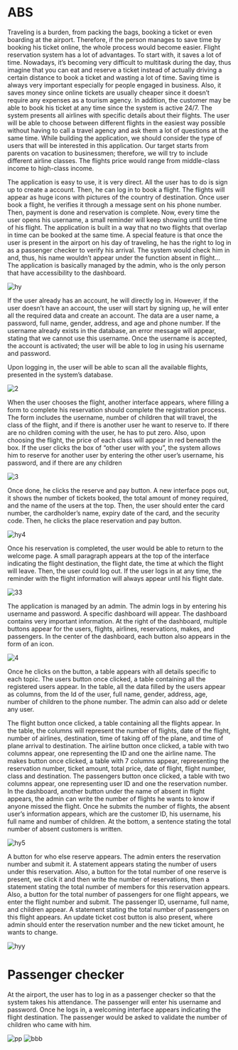 # ABS

Traveling is a burden, from packing the bags, booking a ticket or even boarding at the airport. Therefore, if the person manages to save time by booking his ticket online, the whole process would become easier. Flight reservation system has a lot of advantages. To start with, it saves a lot of time. Nowadays, it’s becoming very difficult to multitask during the day, thus imagine that you can eat and reserve a ticket instead of actually driving a certain distance to book a ticket and wasting a lot of time. Saving time is always very important especially for people engaged in business. Also, it saves money since online tickets are usually cheaper since it doesn’t require any expenses as a tourism agency. In addition, the customer may be able to book his ticket at any time since the system is active 24/7. The system presents all airlines with specific details about their flights. The user will be able to choose between different flights in the easiest way possible without having to call a travel agency and ask them a lot of questions at the same time.  While building the application, we should consider the type of users that will be interested in this application. Our target starts from parents on vacation to businessmen; therefore, we will try to include different airline classes. The flights price would range from middle-class income to high-class income.

The application is easy to use, it is very direct. All the user has to do is sign up to create a account. Then, he can log in to book a flight. The flights will appear as huge icons with pictures of the country of destination. Once user book a flight, he verifies it through a message sent on his phone number. Then, payment is done and reservation is complete. Now, every time the user opens his username, a small reminder will keep showing until the time of his flight. The application is built in a way that no two flights that overlap in time can be booked at the same time. A special feature is that once the user is present in the airport on his day of traveling, he has the right to log in as a passenger checker to verify his arrival. The system would check him in and, thus, his name wouldn’t appear under the function absent in flight... The application is basically managed by the admin, who is the only person that have accessibility to the dashboard.


![hy](https://user-images.githubusercontent.com/104697889/189723324-c1de12af-cb67-4a5d-8a60-89a939365b4e.PNG)

 If the user already has an account, he will directly log in. However, if the user doesn’t have an account, the user will start by signing up, he will enter all the required data and create an account.  The data are a user name, a password, full name, gender, address, and age and phone number. If the username already exists in the database, an error message will appear, stating that we cannot use this username. Once the username is accepted, the account is activated; the user will be able to log in using his username and password.
 
 Upon logging in, the user will be able to scan all the available flights, presented in the system’s database.  
 
![2](https://user-images.githubusercontent.com/104697889/189723251-2e98778b-6bb7-4595-ba0f-fbf5f5cd03e6.PNG)

When the user chooses the flight, another interface appears, where filling a form to complete his reservation should complete the registration process. The form includes the username, number of children that will travel, the class of the flight, and if there is another user he want to reserve to. If there are no children coming with the user, he has to put zero. Also, upon choosing the flight, the price of each class will appear in red beneath the box. If the user clicks the box of “other user with you”, the system allows him to reserve for another user by entering the other user’s username, his password, and if there are any children

![3](https://user-images.githubusercontent.com/104697889/189723276-3f683428-5253-4be5-9f14-253d93fa76ee.PNG)

Once done, he clicks the reserve and pay button. A new interface pops out, it shows the number of tickets booked, the total amount of money required, and the name of the users at the top. Then, the user should enter the card number, the cardholder’s name, expiry date of the card, and the security code. Then, he clicks the place reservation and pay button.  

![hy4](https://user-images.githubusercontent.com/104697889/189723349-80e4a2ce-2653-4384-bc6a-430d354e6b4d.png)

Once his reservation is completed, the user would be able to return to the welcome page. A small paragraph appears at the top of the interface indicating the flight destination, the flight date, the time at which the flight will leave. Then, the user could log out. If the user logs in at any time, the reminder with the flight information will always appear until his flight date.

![33](https://user-images.githubusercontent.com/104697889/189726139-abf66578-23a7-4d3b-8abd-81edab0ed60c.PNG)

The application is managed by an admin. The admin logs in by entering his username and password. A specific dashboard will appear. The dashboard contains very important information. At the right of the dashboard, multiple buttons appear for the users, flights, airlines, reservations, makes, and passengers. In the center of the dashboard, each button also appears in the form of an icon.

![4](https://user-images.githubusercontent.com/104697889/189723375-1b045844-8a03-4e59-bc78-58bff457ba39.PNG)

Once he clicks on the button, a table appears with all details specific to each topic. The users button once clicked, a table containing all the registered users appear. In the table, all the data filled by the users appear as columns, from the Id of the user, full name, gender, address, age, number of children to the phone number. The admin can also add or delete any user.

The flight button once clicked, a table containing all the flights appear. In the table, the columns will represent the number of flights, date of the flight, number of airlines, destination, time of taking off of the plane, and time of plane arrival to destination. The airline button once clicked, a table with two columns appear, one representing the ID and one the airline name. The makes button once clicked, a table with 7 columns appear, representing the reservation number, ticket amount, total price, date of flight, flight number, class and destination. The passengers button once clicked, a table with two columns appear, one representing user ID and one the reservation number. 
In the dashboard, another button under the name of absent in flight appears, the admin can write the number of flights he wants to know if anyone missed the flight. Once he submits the number of flights, the absent user’s information appears, which are the customer ID, his username, his full name and number of children. At the bottom, a sentence stating the total number of absent customers is written.


![hy5](https://user-images.githubusercontent.com/104697889/189723389-4f40831a-9b57-4ba9-be6a-327655d2b218.PNG)

A button for who else reserve appears. The admin enters the reservation number and submit it. A statement appears stating the number of users under this reservation. Also, a button for the total number of one reserve is present, we click it and then write the number of reservations, then a statement stating the total number of members for this reservation appears. Also, a button for the total number of passengers for one flight appears, we enter the flight number and submit. The passenger ID, username, full name, and children appear. A statement stating the total number of passengers on this flight appears. An update ticket cost button is also present, where admin should enter the reservation number and the new ticket amount, he wants to change. 

![hyy](https://user-images.githubusercontent.com/104697889/189723410-e1fc00a1-6cbe-44d8-a449-288c9c554b4c.PNG)

<h1>Passenger checker</h1>

At the airport, the user has to log in as a passenger checker so that the system takes his attendance. The passenger will enter his username and password. Once he logs in, a welcoming interface appears indicating the flight destination. The passenger would be asked to validate the number of children who came with him. 

![pp](https://user-images.githubusercontent.com/104697889/189727624-84654030-1486-4820-a278-7e089d6be86b.PNG)
![bbb](https://user-images.githubusercontent.com/104697889/189727702-38d5100e-981d-4477-aaf3-9863f5b43ce1.PNG)

